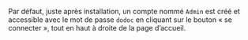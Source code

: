 Par défaut, juste après installation, un compte nommé `Admin` est créé et accessible avec le mot de passe `dodoc` en cliquant sur le bouton « se connecter », tout en haut à droite de la page d’accueil.